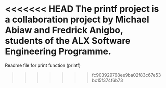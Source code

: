 <<<<<<< HEAD
The printf project is a collaboration project by Michael Abiaw and Fredrick Anigbo, students of the ALX Software Engineering Programme.
=======
Readme file for print function (printf)
>>>>>>> fc903929768ee9ba02f83c67e53bc15f374f6b73
